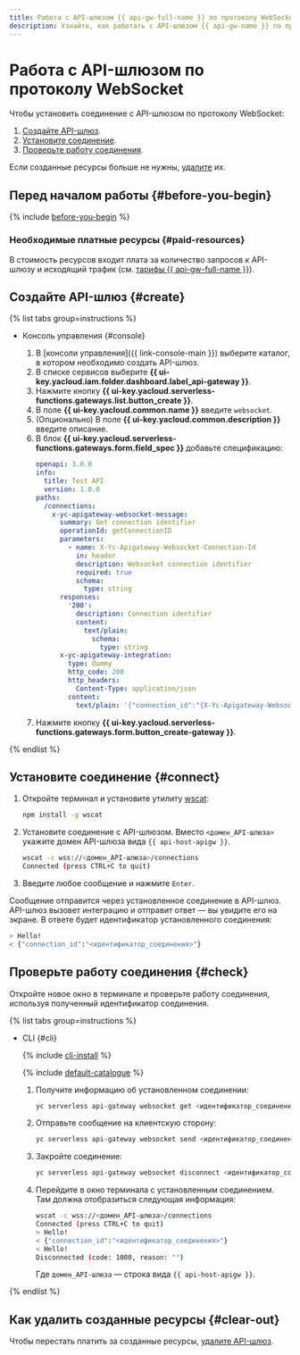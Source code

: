 ```yaml
---
title: Работа с API-шлюзом {{ api-gw-full-name }} по протоколу WebSocket
description: Узнайте, как работать с API-шлюзом {{ api-gw-name }} по протоколу WebSocket.
---
```


# Работа с API-шлюзом по протоколу WebSocket

Чтобы установить соединение с API-шлюзом по протоколу WebSocket:

1. [Создайте API-шлюз](#create).
1. [Установите соединение](#connect).
1. [Проверьте работу соединения](#check).

Если созданные ресурсы больше не нужны, [удалите](#clear-out) их.

## Перед началом работы {#before-you-begin}

{% include [before-you-begin](../../_tutorials/_tutorials_includes/before-you-begin.md) %}

### Необходимые платные ресурсы {#paid-resources}

В стоимость ресурсов входит плата за количество запросов к API-шлюзу и исходящий трафик (см. [тарифы {{ api-gw-full-name }}](../pricing.md)).

## Создайте API-шлюз {#create}

{% list tabs group=instructions %}

- Консоль управления {#console}

    1. В [консоли управления]({{ link-console-main }}) выберите каталог, в котором необходимо создать API-шлюз.
    1. В списке сервисов выберите **{{ ui-key.yacloud.iam.folder.dashboard.label_api-gateway }}**.
    1. Нажмите кнопку **{{ ui-key.yacloud.serverless-functions.gateways.list.button_create }}**.
    1. В поле **{{ ui-key.yacloud.common.name }}** введите `websocket`.
    1. (Опционально) В поле **{{ ui-key.yacloud.common.description }}** введите описание.
    1. В блок **{{ ui-key.yacloud.serverless-functions.gateways.form.field_spec }}** добавьте спецификацию:
        ```yaml
        openapi: 3.0.0
        info:
          title: Test API
          version: 1.0.0
        paths:
          /connections:
            x-yc-apigateway-websocket-message:
              summary: Get connection identifier
              operationId: getConnectionID
              parameters:
                - name: X-Yc-Apigateway-Websocket-Connection-Id
                  in: header
                  description: Websocket connection identifier
                  required: true
                  schema:
                    type: string
              responses:
                '200':
                  description: Connection identifier
                  content:
                    text/plain:
                      schema:
                        type: string
              x-yc-apigateway-integration:
                type: dummy
                http_code: 200
                http_headers:
                  Content-Type: application/json
                content:
                  text/plain: '{"connection_id":"{X-Yc-Apigateway-Websocket-Connection-Id}"}'
        ```
    1. Нажмите кнопку **{{ ui-key.yacloud.serverless-functions.gateways.form.button_create-gateway }}**.

{% endlist %}

## Установите соединение {#connect}

1. Откройте терминал и установите утилиту [wscat](https://www.npmjs.com/package/wscat):
    ```bash
    npm install -g wscat
    ```
1. Установите соединение с API-шлюзом. Вместо `<домен_API-шлюза>` укажите домен API-шлюза вида `{{ api-host-apigw }}`.
    ```bash
    wscat -c wss://<домен_API-шлюза>/connections
    Connected (press CTRL+C to quit)
    ```

1. Введите любое сообщение и нажмите `Enter`.

Сообщение отправится через установленное соединение в API-шлюз. API-шлюз вызовет интеграцию и отправит ответ — вы увидите его на экране. В ответе будет идентификатор установленного соединения:
```bash
> Hello!
< {"connection_id":"<идентификатор_соединения>"}
```

## Проверьте работу соединения {#check}

Откройте новое окно в терминале и проверьте работу соединения, используя полученный идентификатор соединения.

{% list tabs group=instructions %}

- CLI {#cli}

    {% include [cli-install](../../_includes/cli-install.md) %}

    {% include [default-catalogue](../../_includes/default-catalogue.md) %}

    1. Получите информацию об установленном соединении:
        ```bash
        yc serverless api-gateway websocket get <идентификатор_соединения>
        ```
    1. Отправьте сообщение на клиентскую сторону:
        ```bash
        yc serverless api-gateway websocket send <идентификатор_соединения> --data Hello!
        ```
    1. Закройте соединение:
        ```bash
        yc serverless api-gateway websocket disconnect <идентификатор_соединения>
        ```
    1. Перейдите в окно терминала с установленным соединением. Там должна отобразиться следующая информация:
        ```bash
        wscat -c wss://<домен_API-шлюза>/connections
        Connected (press CTRL+C to quit)
        > Hello!
        < {"connection_id":"<идентификатор_соединения>"}
        < Hello!
        Disconnected (code: 1000, reason: "")
        ```

        Где `домен_API-шлюза` — строка вида `{{ api-host-apigw }}`.

{% endlist %}

## Как удалить созданные ресурсы {#clear-out}

Чтобы перестать платить за созданные ресурсы, [удалите API-шлюз](../operations/api-gw-delete.md).
